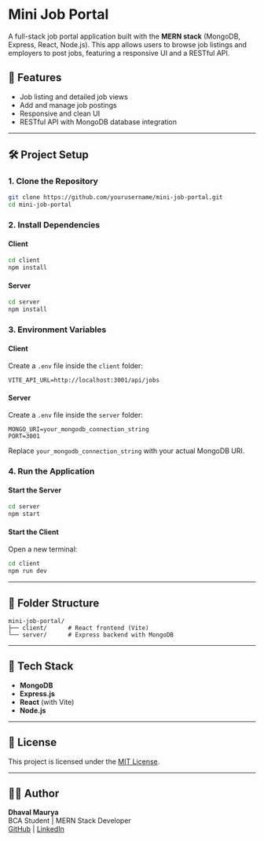 # Mini Job Portal

A full-stack job portal application built with the **MERN stack** (MongoDB, Express, React, Node.js). This app allows users to browse job listings and employers to post jobs, featuring a responsive UI and a RESTful API.

## 🚀 Features

- Job listing and detailed job views  
- Add and manage job postings  
- Responsive and clean UI  
- RESTful API with MongoDB database integration

---

## 🛠 Project Setup

### 1. Clone the Repository

```bash
git clone https://github.com/yourusername/mini-job-portal.git
cd mini-job-portal
```

### 2. Install Dependencies

#### Client

```bash
cd client
npm install
```

#### Server

```bash
cd server
npm install
```

### 3. Environment Variables

#### Client

Create a `.env` file inside the `client` folder:

```env
VITE_API_URL=http://localhost:3001/api/jobs
```

#### Server

Create a `.env` file inside the `server` folder:

```env
MONGO_URI=your_mongodb_connection_string
PORT=3001
```

Replace `your_mongodb_connection_string` with your actual MongoDB URI.

### 4. Run the Application

#### Start the Server

```bash
cd server
npm start
```

#### Start the Client

Open a new terminal:

```bash
cd client
npm run dev
```

---

## 📁 Folder Structure

```
mini-job-portal/
├── client/      # React frontend (Vite)
└── server/      # Express backend with MongoDB
```

---

## 🧰 Tech Stack

- **MongoDB**
- **Express.js**
- **React** (with Vite)
- **Node.js**

---

## 📄 License

This project is licensed under the [MIT License](LICENSE).

---

## 👨‍💻 Author

**Dhaval Maurya**  
BCA Student | MERN Stack Developer  
[GitHub](https://github.com/yourusername) | [LinkedIn](https://linkedin.com/in/yourprofile)
